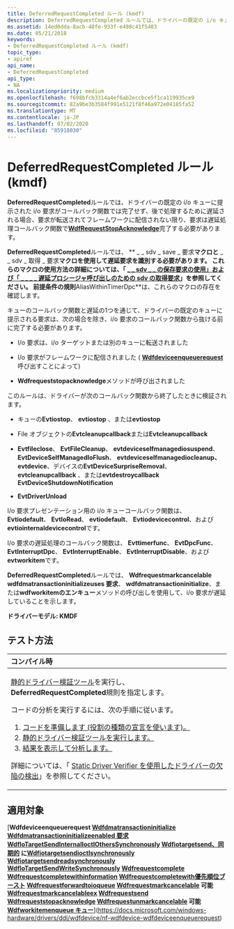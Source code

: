 ```yaml
---
title: DeferredRequestCompleted ルール (kmdf)
description: DeferredRequestCompleted ルールでは、ドライバーの既定の i/o キューに提示された i/o 要求がコールバック関数では完了せず、後で処理するために遅延される場合、要求が転送されてフレームワークに配信されない限り、要求は遅延処理コールバック関数で完了する必要があります。
ms.assetid: 14ed0dda-8acb-48fe-933f-e498c41f5403
ms.date: 05/21/2018
keywords:
- DeferredRequestCompleted ルール (kmdf)
topic_type:
- apiref
api_name:
- DeferredRequestCompleted
api_type:
- NA
ms.localizationpriority: medium
ms.openlocfilehash: f698bfcb3314a4ef6ab2eccbce5f1ca119935ce9
ms.sourcegitcommit: 82a9be3b3584f991e5121f8f46a972e04185fa52
ms.translationtype: MT
ms.contentlocale: ja-JP
ms.lasthandoff: 07/02/2020
ms.locfileid: "85918030"
---
```

# <a name="deferredrequestcompleted-rule-kmdf"></a>DeferredRequestCompleted ルール (kmdf)


**DeferredRequestCompleted**ルールでは、ドライバーの既定の i/o キューに提示された i/o 要求がコールバック関数では完了せず、後で処理するために遅延される場合、要求が転送されてフレームワークに配信されない限り、要求は遅延処理コールバック関数で[**WdfRequestStopAcknowledge**](https://docs.microsoft.com/windows-hardware/drivers/ddi/wdfrequest/nf-wdfrequest-wdfrequeststopacknowledge)完了する必要があります。

**DeferredRequestCompleted**ルールでは、 ** \_ \_ sdv \_ save \_ 要求**マクロと** \_ \_ sdv \_ 取得 \_ 要求**マクロを使用して遅延要求を識別する必要があります。 これらのマクロの使用方法の詳細については、「 [ \_ \_ sdv \_ \_ の保存要求の使用」および「 \_ \_ \_ \_ 遅延プロシージャ呼び出しのための sdv の取得要求](https://docs.microsoft.com/windows-hardware/drivers/devtest/using---sdv-save-request-and---sdv-retrieve-request-for-deferred-proce)」を参照してください。 前提条件の規則**AliasWithinTimerDpc**は、これらのマクロの存在を確認します。

キューのコールバック関数と遅延の1つを通じて、ドライバーの既定のキューに提示される要求は、次の場合を除き、i/o 要求のコールバック関数から抜ける前に完了する必要があります。

-   I/o 要求は、i/o ターゲットまたは別のキューに転送されました

-   I/o 要求がフレームワークに配信されました ( [**Wdfdeviceenqueuerequest**](https://docs.microsoft.com/windows-hardware/drivers/ddi/wdfdevice/nf-wdfdevice-wdfdeviceenqueuerequest)呼び出すことによって)

-   **Wdfrequeststopacknowledge**メソッドが呼び出されました

このルールは、ドライバーが次のコールバック関数から終了したときに検証されます。

-   キューの**Evtiostop**、 **evtiostop** 、または**evtiostop**

-   File オブジェクトの**Evtcleanupcallback**または**Evtcleanupcallback**

-   **Evtfileclose**、 **EvtFileCleanup**、 **evtdeviceselfmanagediosuspend**、 **EvtDeviceSelfManagedIoFlush**、 **evtdeviceselfmanagediocleanup、evtdevice**、デバイスの**EvtDeviceSurpriseRemoval**、 **evtcleanupcallback** 、または**evtdestroycallback** **EvtDeviceShutdownNotification**

-   **EvtDriverUnload**

I/o 要求プレゼンテーション用の i/o キューコールバック関数は、 **Evtiodefault**、 **EvtIoRead**、 **evtiodefault**、 **Evtiodevicecontrol**、および**evtiointernaldevicecontrol**です。

I/o 要求の遅延処理のコールバック関数は、 **Evttimerfunc**、 **EvtDpcFunc**、 **EvtInterruptDpc**、 **EvtInterruptEnable**、 **EvtInterruptDisable**、および**evtworkitem**です。

**DeferredRequestCompleted**ルールでは、 **Wdfrequestmarkcancelable** **wdfdmatransactioninitializeuses 要求**、 **wdfdmatransactioninitialize**、または**wdfworkitemのエンキュー**メソッドの呼び出しを使用して、i/o 要求が遅延していることを示します。

**ドライバーモデル: KMDF**

<a name="how-to-test"></a>テスト方法
-----------

<table>
<colgroup>
<col width="100%" />
</colgroup>
<thead>
<tr class="header">
<th align="left">コンパイル時</th>
</tr>
</thead>
<tbody>
<tr class="odd">
<td align="left"><p><a href="https://docs.microsoft.com/windows-hardware/drivers/devtest/static-driver-verifier" data-raw-source="[Static Driver Verifier](https://docs.microsoft.com/windows-hardware/drivers/devtest/static-driver-verifier)">静的ドライバー検証ツール</a>を実行し、 <strong>DeferredRequestCompleted</strong>規則を指定します。</p>
コードの分析を実行するには、次の手順に従います。
<ol>
<li><a href="https://docs.microsoft.com/windows-hardware/drivers/devtest/using-static-driver-verifier-to-find-defects-in-drivers#preparing-your-source-code" data-raw-source="[Prepare your code (use role type declarations).](https://docs.microsoft.com/windows-hardware/drivers/devtest/using-static-driver-verifier-to-find-defects-in-drivers#preparing-your-source-code)">コードを準備します (役割の種類の宣言を使います)。</a></li>
<li><a href="https://docs.microsoft.com/windows-hardware/drivers/devtest/using-static-driver-verifier-to-find-defects-in-drivers#running-static-driver-verifier" data-raw-source="[Run Static Driver Verifier.](https://docs.microsoft.com/windows-hardware/drivers/devtest/using-static-driver-verifier-to-find-defects-in-drivers#running-static-driver-verifier)">静的ドライバー検証ツールを実行します。</a></li>
<li><a href="https://docs.microsoft.com/windows-hardware/drivers/devtest/using-static-driver-verifier-to-find-defects-in-drivers#viewing-and-analyzing-the-results" data-raw-source="[View and analyze the results.](https://docs.microsoft.com/windows-hardware/drivers/devtest/using-static-driver-verifier-to-find-defects-in-drivers#viewing-and-analyzing-the-results)">結果を表示して分析します。</a></li>
</ol>
<p>詳細については、「 <a href="https://docs.microsoft.com/windows-hardware/drivers/devtest/using-static-driver-verifier-to-find-defects-in-drivers" data-raw-source="[Using Static Driver Verifier to Find Defects in Drivers](https://docs.microsoft.com/windows-hardware/drivers/devtest/using-static-driver-verifier-to-find-defects-in-drivers)">Static Driver Verifier を使用したドライバーの欠陥の検出</a>」を参照してください。</p></td>
</tr>
</tbody>
</table>

<a name="applies-to"></a>適用対象
----------

[**Wdfdeviceenqueuerequest 
[**Wdfdmatransactioninitialize**](https://docs.microsoft.com/windows-hardware/drivers/ddi/wdfdmatransaction/nf-wdfdmatransaction-wdfdmatransactioninitialize) 
[**Wdfdmatransactioninitializeenabled 要求**](https://docs.microsoft.com/windows-hardware/drivers/ddi/wdfdmatransaction/nf-wdfdmatransaction-wdfdmatransactioninitializeusingrequest) 
[**WdfIoTargetSendInternalIoctlOthersSynchronously**](https://docs.microsoft.com/windows-hardware/drivers/ddi/wdfiotarget/nf-wdfiotarget-wdfiotargetsendinternalioctlotherssynchronously) 
[**Wdfiotargetsend、同期的**](https://docs.microsoft.com/windows-hardware/drivers/ddi/wdfiotarget/nf-wdfiotarget-wdfiotargetsendinternalioctlsynchronously) 
 に[**Wdfiotargetsendioctlsynchronously**](https://docs.microsoft.com/windows-hardware/drivers/ddi/wdfiotarget/nf-wdfiotarget-wdfiotargetsendioctlsynchronously) 
[**Wdfiotargetsendreadsynchronously**](https://docs.microsoft.com/windows-hardware/drivers/ddi/wdfiotarget/nf-wdfiotarget-wdfiotargetsendreadsynchronously) 
[**WdfIoTargetSendWriteSynchronously**](https://docs.microsoft.com/windows-hardware/drivers/ddi/wdfiotarget/nf-wdfiotarget-wdfiotargetsendwritesynchronously) 
[**Wdfrequestcomplete**](https://docs.microsoft.com/windows-hardware/drivers/ddi/wdfrequest/nf-wdfrequest-wdfrequestcomplete) 
[**Wdfrequestcompletewithinformation**](https://docs.microsoft.com/windows-hardware/drivers/ddi/wdfrequest/nf-wdfrequest-wdfrequestcompletewithinformation) 
[**Wdfrequestcompletewith優先順位ブースト**](https://docs.microsoft.com/windows-hardware/drivers/ddi/wdfrequest/nf-wdfrequest-wdfrequestcompletewithpriorityboost) 
[**Wdfrequestforwardtoioqueue**](https://docs.microsoft.com/windows-hardware/drivers/ddi/wdfrequest/nf-wdfrequest-wdfrequestforwardtoioqueue) 
[**Wdfrequestmarkcancelable**](https://docs.microsoft.com/windows-hardware/drivers/ddi/wdfrequest/nf-wdfrequest-wdfrequestmarkcancelable) 
 可能[**Wdfrequestmarkcancelableex**](https://docs.microsoft.com/windows-hardware/drivers/ddi/wdfrequest/nf-wdfrequest-wdfrequestmarkcancelableex) 
[**Wdfrequestsend**](https://docs.microsoft.com/windows-hardware/drivers/ddi/wdfrequest/nf-wdfrequest-wdfrequestsend) 
[**Wdfrequeststopacknowledge**](https://docs.microsoft.com/windows-hardware/drivers/ddi/wdfrequest/nf-wdfrequest-wdfrequeststopacknowledge) 
[**Wdfrequestunmarkcancelable**](https://docs.microsoft.com/windows-hardware/drivers/ddi/wdfrequest/nf-wdfrequest-wdfrequestunmarkcancelable) 
 可能[**Wdfworkitemenqueue キュー**](https://docs.microsoft.com/windows-hardware/drivers/ddi/wdfworkitem/nf-wdfworkitem-wdfworkitemenqueue)**](https://docs.microsoft.com/windows-hardware/drivers/ddi/wdfdevice/nf-wdfdevice-wdfdeviceenqueuerequest)
 

 






